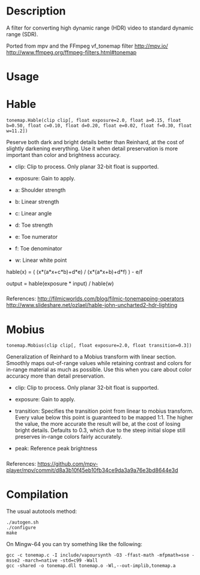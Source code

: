 Description
===========

A filter for converting high dynamic range (HDR) video to standard dynamic range (SDR).

Ported from mpv and the FFmpeg vf_tonemap filter
<http://mpv.io/>
<http://www.ffmpeg.org/ffmpeg-filters.html#tonemap>

Usage
=====

Hable
===

    tonemap.Hable(clip clip[, float exposure=2.0, float a=0.15, float b=0.50, float c=0.10, float d=0.20, float e=0.02, float f=0.30, float w=11.2])

Peserve both dark and bright details better than Reinhard, at the cost of slightly darkening everything. Use it when detail preservation is more important than color and brightness accuracy.

* clip: Clip to process. Only planar 32-bit float is supported.

* exposure: Gain to apply.

* a: Shoulder strength

* b: Linear strength

* c: Linear angle

* d: Toe strength

* e: Toe numerator

* f: Toe denominator

* w: Linear white point

hable(x) = ( (x\*(a\*x+c\*b)+d\*e) / (x\*(a\*x+b)+d\*f) ) - e/f

output = hable(exposure \* input) / hable(w)

#####
References:
<http://filmicworlds.com/blog/filmic-tonemapping-operators>
<http://www.slideshare.net/ozlael/hable-john-uncharted2-hdr-lighting>

Mobius
===

    tonemap.Mobius(clip clip[, float exposure=2.0, float transition=0.3])

Generalization of Reinhard to a Mobius transform with linear section. Smoothly maps out-of-range values while retaining contrast and colors for in-range material as much as possible. Use this when you care about color accuracy more than detail preservation.

* clip: Clip to process. Only planar 32-bit float is supported.

* exposure: Gain to apply.

* transition: Specifies the transition point from linear to mobius transform. Every value below this point is guaranteed to be mapped 1:1. The higher the value, the more accurate the result will be, at the cost of losing bright details. Defaults to 0.3, which due to the steep initial slope still preserves in-range colors fairly accurately.

* peak: Reference peak brightness

#####
References:
<https://github.com/mpv-player/mpv/commit/d8a3b10f45eb10fb34ce9da3a9a76e3bd8644e3d>


Compilation
===========
The usual autotools method:
```
./autogen.sh
./configure
make
```

On Mingw-64 you can try something like the following:
```
gcc -c tonemap.c -I include/vapoursynth -O3 -ffast-math -mfpmath=sse -msse2 -march=native -std=c99 -Wall
gcc -shared -o tonemap.dll tonemap.o -Wl,--out-implib,tonemap.a
```
